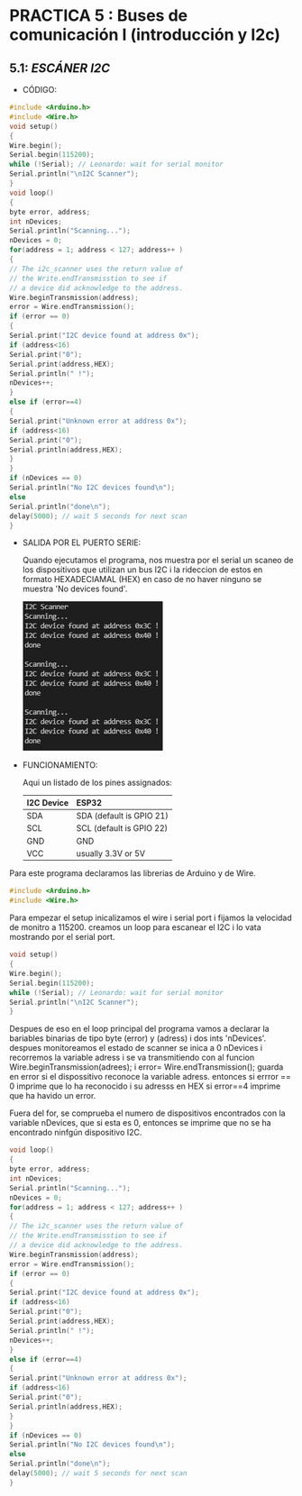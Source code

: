 # PRACTICA 5 : Buses de comunicación I (introducción y I2c)


## 5.1:  _ESCÁNER I2C_

- CÓDIGO:
```cpp
#include <Arduino.h>
#include <Wire.h>
void setup()
{
Wire.begin();
Serial.begin(115200);
while (!Serial); // Leonardo: wait for serial monitor
Serial.println("\nI2C Scanner");
}
void loop()
{
byte error, address;
int nDevices;
Serial.println("Scanning...");
nDevices = 0;
for(address = 1; address < 127; address++ )
{
// The i2c_scanner uses the return value of
// the Write.endTransmisstion to see if
// a device did acknowledge to the address.
Wire.beginTransmission(address);
error = Wire.endTransmission();
if (error == 0)
{
Serial.print("I2C device found at address 0x");
if (address<16)
Serial.print("0");
Serial.print(address,HEX);
Serial.println(" !");
nDevices++;
}
else if (error==4)
{
Serial.print("Unknown error at address 0x");
if (address<16)
Serial.print("0");
Serial.println(address,HEX);
}
}
if (nDevices == 0)
Serial.println("No I2C devices found\n");
else
Serial.println("done\n");
delay(5000); // wait 5 seconds for next scan
}

```

- SALIDA POR EL PUERTO SERIE:

  Quando ejecutamos el programa, nos muestra por el serial un scaneo de los dispositivos que utilizan un bus I2C i la rideccion de estos en formato HEXADECIAMAL (HEX) en caso de no haver ninguno se muestra 'No devices found'.
  

  ![](monitor1.png)
  
- FUNCIONAMIENTO:
  
  Aqui un listado de los pines assignados:

    | I2C Device | ESP32                    |
    | ---------- | ------------------------ |
    | SDA        | SDA (default is GPIO 21) |
    | SCL        | SCL (default is GPIO 22) |
    | GND        | GND                      |
    | VCC        | usually 3.3V or 5V       |

Para este programa declaramos las librerias de Arduino y de Wire.
```cpp
#include <Arduino.h>
#include <Wire.h>
```
Para empezar el setup inicalizamos el wire i serial port i fijamos la velocidad de monitro a 115200. creamos un loop para escanear el I2C i lo vata mostrando por el serial port.


```cpp
void setup()
{
Wire.begin();
Serial.begin(115200);
while (!Serial); // Leonardo: wait for serial monitor
Serial.println("\nI2C Scanner");
}
```
Despues de eso en el loop principal del programa vamos a declarar la bariables binarias de tipo byte (error) y (adress) i dos ints 'nDevices'.
despues monitoreamos el estado de scanner se inica a 0 nDevices i recorremos la variable adress i se va transmitiendo con al funcion Wire.beginTransmission(adrees);
i error= Wire.endTransmission(); guarda en error si el dispossitivo reconoce la variable adress.
entonces si errror == 0 imprime que lo ha reconocido i su adresss en HEX 
si error==4 imprime que ha havido un error.


Fuera del for, se comprueba el numero de dispositivos encontrados con la variable nDevices, que si esta es 0, entonces se imprime que no se ha encontrado ninfgún dispositivo I2C.

```cpp
void loop()
{
byte error, address;
int nDevices;
Serial.println("Scanning...");
nDevices = 0;
for(address = 1; address < 127; address++ )
{
// The i2c_scanner uses the return value of
// the Write.endTransmisstion to see if
// a device did acknowledge to the address.
Wire.beginTransmission(address);
error = Wire.endTransmission();
if (error == 0)
{
Serial.print("I2C device found at address 0x");
if (address<16)
Serial.print("0");
Serial.print(address,HEX);
Serial.println(" !");
nDevices++;
}
else if (error==4)
{
Serial.print("Unknown error at address 0x");
if (address<16)
Serial.print("0");
Serial.println(address,HEX);
}
}
if (nDevices == 0)
Serial.println("No I2C devices found\n");
else
Serial.println("done\n");
delay(5000); // wait 5 seconds for next scan
}
```